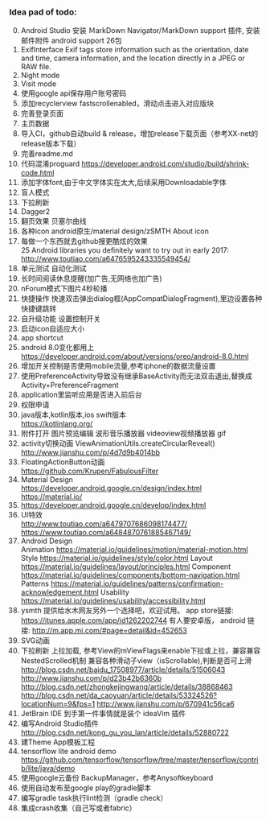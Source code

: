 ###  Idea pad of todo:

0.  Android Studio 安装 ＭarkDown Navigator/ＭarkDown support 插件, 安装邮件附件 android support 26包
1.  ExifInterface
    Exif tags store information such as the orientation, date and time, camera information, and the location directly in a JPEG or RAW file.
2.  Night mode
3.  Visit mode
4.  使用google api保存用户账号密码
5.  添加recyclerview fastscrollenabled，滑动点击进入对应版块
6.  完善登录页面
7.  主页数据
8.  导入CI，github自动build & release，增加release下载页面（参考XX-net的release版本下载）
9.  完善readme.md
10. 代码混淆proguard https://developer.android.com/studio/build/shrink-code.html
11. 添加字体font,由于中文字体实在太大,后续采用Downloadable字体
12. 盲人模式
13. 下拉刷新
14. Dagger2
15. 翻页效果 贝塞尔曲线
16. 各种icon android原生/material design/zSMTH About icon
17. 每做一个东西就去github搜更酷炫的效果  
    25 Android libraries you definitely want to try out in early 2017:  
    http://www.toutiao.com/a6476595243335549454/
18. 单元测试 自动化测试
19. 长时间阅读休息提醒(加广告,无网络也加广告)
20. nForum模式下图片4秒轮播
21. 快捷操作 快速双击弹出dialog框(AppCompatDialogFragment),里边设置各种快捷键跳转
22. 自升级功能 设置控制开关
23. 启动icon自适应大小
24. app shortcut
25. android 8.0变化都用上  
    https://developer.android.com/about/versions/oreo/android-8.0.html
26. 增加开关控制是否使用mobile流量,参考iphone的数据流量设置
27. 使用PreferenceActivity导致没有继承BaseActivity而无法双击退出,替换成Activity+PreferenceFragment
28. application里监听应用是否进入前后台
29. 权限申请
30. java版本,kotlin版本,ios swift版本  
    https://kotlinlang.org/
31. 附件打开
    图片预览编辑
    波形音乐播放器
    videoview视频播放器
    gif
32. activity切换动画 ViewAnimationUtils.createCircularReveal()  
    http://www.jianshu.com/p/4d7d9b4014bb
33. FloatingActionButton动画  
    https://github.com/Krupen/FabulousFilter
34. Material Design  
    https://developer.android.google.cn/design/index.html
    https://material.io/
35. https://developer.android.google.cn/develop/index.html
36. UI特效  
    http://www.toutiao.com/a6479707686098174477/
    https://www.toutiao.com/a6484870761885467149/
37. Android Design  
    Animation  https://material.io/guidelines/motion/material-motion.html
    Style  https://material.io/guidelines/style/color.html
    Layout  https://material.io/guidelines/layout/principles.html
    Component  https://material.io/guidelines/components/bottom-navigation.html
    Patterns  https://material.io/guidelines/patterns/confirmation-acknowledgement.html
    Usability  https://material.io/guidelines/usability/accessibility.html
38. ysmth 提供给水木网友另外一个选择吧，欢迎试用。 
    app store链接: https://itunes.apple.com/app/id1262202744 
    有人要安卓版， 
    android 链接: http://m.app.mi.com/#page=detail&id=452653 
39. SVG动画
40. 下拉刷新 上拉加载, 参考View的mViewFlags来enable下拉或上拉，兼容兼容NestedScrolled机制
    兼容各种滑动子view（isScrollable),判断是否可上滑 http://blog.csdn.net/baidu_17508977/article/details/51506043
    http://www.jianshu.com/p/d23b42b6360b  
    http://blog.csdn.net/zhongkejingwang/article/details/38868463  
    http://blog.csdn.net/da_caoyuan/article/details/53324526?locationNum=9&fps=1
    http://www.jianshu.com/p/670941c56ca6
41. JetBrain IDE 到手第一件事情就是装个 ideaVim 插件
42. 编写Android Studio插件  
    http://blog.csdn.net/kong_gu_you_lan/article/details/52880722
43. 建Theme App模板工程
44. tensorflow lite android demo  
    https://github.com/tensorflow/tensorflow/tree/master/tensorflow/contrib/lite/java/demo
45. 使用google云备份 BackupManager，参考Anysoftkeyboard
46. 使用自动发布至google play的gradle脚本
47. 编写gradle task执行lint检测（gradle check）
48. 集成crash收集（自己写或者fabric）